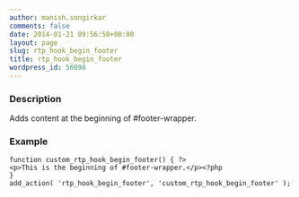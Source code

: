 ```yaml
---
author: manish.songirkar
comments: false
date: 2014-01-21 09:56:58+00:00
layout: page
slug: rtp_hook_begin_footer
title: rtp_hook_begin_footer
wordpress_id: 56098
---
```


### Description


Adds content at the beginning of #footer-wrapper.


### Example



    
    function custom_rtp_hook_begin_footer() { ?>
    <p>This is the beginning of #footer-wrapper.</p><?php
    }
    add_action( 'rtp_hook_begin_footer', 'custom_rtp_hook_begin_footer' );
